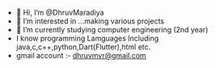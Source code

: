 - 👋 Hi, I’m @DhruvMaradiya
- 👀 I’m interested in ...making various projects
- 🌱 I’m currently studying computer engineering (2nd year)
- I know programming Lamguages Including java,c,c++,python,Dart(Flutter),html etc.
- gmail account :- dhruvmvr@gmail.com

<!---

--->

